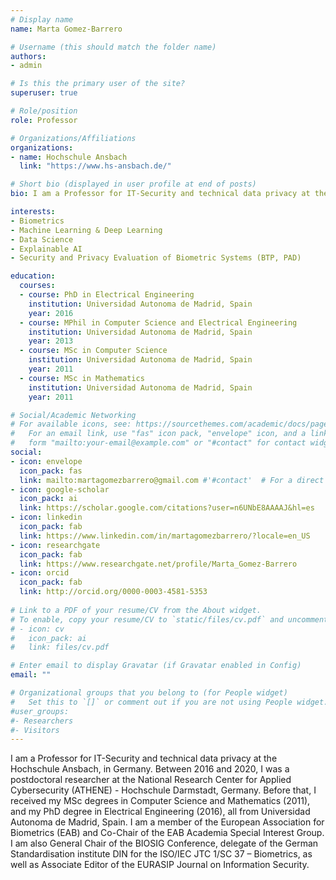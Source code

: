 ```yaml
---
# Display name
name: Marta Gomez-Barrero

# Username (this should match the folder name)
authors:
- admin

# Is this the primary user of the site?
superuser: true

# Role/position
role: Professor

# Organizations/Affiliations
organizations:
- name: Hochschule Ansbach
  link: "https://www.hs-ansbach.de/"

# Short bio (displayed in user profile at end of posts)
bio: I am a Professor for IT-Security and technical data privacy at the Hochschule Ansbach, in Germany.

interests:
- Biometrics
- Machine Learning & Deep Learning
- Data Science
- Explainable AI
- Security and Privacy Evaluation of Biometric Systems (BTP, PAD)

education:
  courses:
  - course: PhD in Electrical Engineering
    institution: Universidad Autonoma de Madrid, Spain
    year: 2016
  - course: MPhil in Computer Science and Electrical Engineering
    institution: Universidad Autonoma de Madrid, Spain
    year: 2013
  - course: MSc in Computer Science
    institution: Universidad Autonoma de Madrid, Spain
    year: 2011
  - course: MSc in Mathematics
    institution: Universidad Autonoma de Madrid, Spain
    year: 2011

# Social/Academic Networking
# For available icons, see: https://sourcethemes.com/academic/docs/page-builder/#icons
#   For an email link, use "fas" icon pack, "envelope" icon, and a link in the
#   form "mailto:your-email@example.com" or "#contact" for contact widget.
social:
- icon: envelope
  icon_pack: fas
  link: mailto:martagomezbarrero@gmail.com #'#contact'  # For a direct email link, use "mailto:test@example.org".
- icon: google-scholar
  icon_pack: ai
  link: https://scholar.google.com/citations?user=n6UNbE8AAAAJ&hl=es
- icon: linkedin
  icon_pack: fab
  link: https://www.linkedin.com/in/martagomezbarrero/?locale=en_US
- icon: researchgate
  icon_pack: fab
  link: https://www.researchgate.net/profile/Marta_Gomez-Barrero
- icon: orcid
  icon_pack: fab
  link: http://orcid.org/0000-0003-4581-5353
  
# Link to a PDF of your resume/CV from the About widget.
# To enable, copy your resume/CV to `static/files/cv.pdf` and uncomment the lines below.
# - icon: cv
#   icon_pack: ai
#   link: files/cv.pdf

# Enter email to display Gravatar (if Gravatar enabled in Config)
email: ""

# Organizational groups that you belong to (for People widget)
#   Set this to `[]` or comment out if you are not using People widget.
#user_groups:
#- Researchers
#- Visitors
---
```


I am a Professor for IT-Security and technical data privacy at the Hochschule Ansbach, in Germany. Between 2016 and 2020, I was a postdoctoral researcher at the National Research Center for Applied Cybersecurity (ATHENE) - Hochschule Darmstadt, Germany. Before that, I received my MSc degrees in Computer Science and Mathematics (2011), and my PhD degree in Electrical Engineering (2016), all from Universidad Autonoma de Madrid, Spain. I am a member of the European Association for Biometrics (EAB) and Co-Chair of the EAB Academia Special Interest Group. I am also General Chair of the BIOSIG Conference, delegate of the German Standardisation institute DIN for the ISO/IEC JTC 1/SC 37 – Biometrics, as well as Associate Editor of the EURASIP Journal on Information Security.
